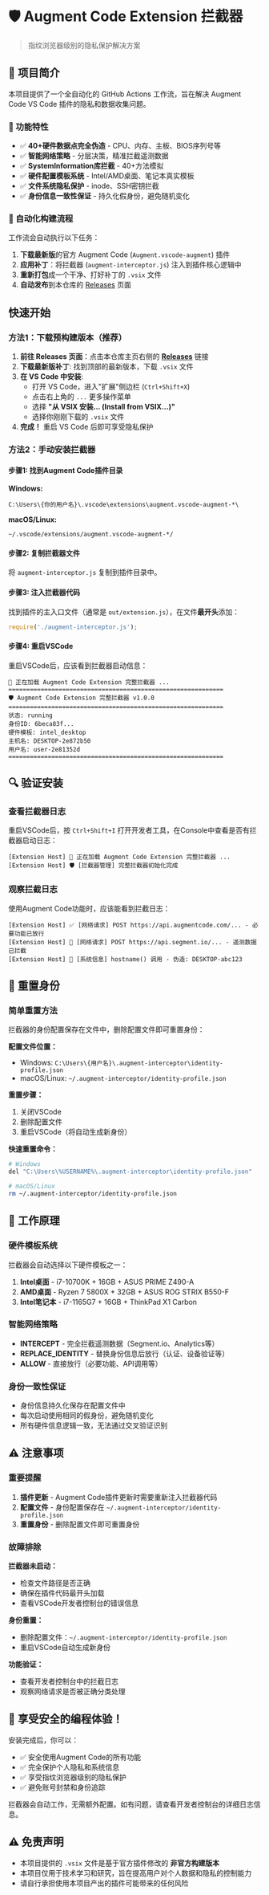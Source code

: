 # 🛡️ Augment Code Extension 拦截器

> 指纹浏览器级别的隐私保护解决方案

## 🚀 项目简介

本项目提供了一个全自动化的 GitHub Actions 工作流，旨在解决 Augment Code VS Code 插件的隐私和数据收集问题。

### 🎯 功能特性

- ✅ **40+硬件数据点完全伪造** - CPU、内存、主板、BIOS序列号等
- ✅ **智能网络策略** - 分层决策，精准拦截遥测数据
- ✅ **SystemInformation库拦截** - 40+方法模拟
- ✅ **硬件配置模板系统** - Intel/AMD桌面、笔记本真实模板
- ✅ **文件系统隐私保护** - inode、SSH密钥拦截
- ✅ **身份信息一致性保证** - 持久化假身份，避免随机变化

### 🔄 自动化构建流程

工作流会自动执行以下任务：
1. **下载最新版**的官方 Augment Code (`Augment.vscode-augment`) 插件
2. **应用补丁**：将拦截器 (`augment-interceptor.js`) 注入到插件核心逻辑中
3. **重新打包**成一个干净、打好补丁的 `.vsix` 文件
4. **自动发布**到本仓库的 [Releases](https://github.com/cylind/augment-code-patcher/releases) 页面

##  快速开始

### 方法1：下载预构建版本（推荐）

1. **前往 Releases 页面**：点击本仓库主页右侧的 [**Releases**](https://github.com/cylind/augment-code-patcher/releases) 链接
2. **下载最新版补丁**: 找到顶部的最新版本，下载 `.vsix` 文件
3. **在 VS Code 中安装**:
   - 打开 VS Code，进入"扩展"侧边栏 (`Ctrl+Shift+X`)
   - 点击右上角的 `...` 更多操作菜单
   - 选择 **"从 VSIX 安装... (Install from VSIX...)"**
   - 选择你刚刚下载的 `.vsix` 文件
4. **完成！** 重启 VS Code 后即可享受隐私保护

### 方法2：手动安装拦截器

#### 步骤1: 找到Augment Code插件目录

**Windows:**
```
C:\Users\{你的用户名}\.vscode\extensions\augment.vscode-augment-*\
```

**macOS/Linux:**
```
~/.vscode/extensions/augment.vscode-augment-*/
```

#### 步骤2: 复制拦截器文件

将 `augment-interceptor.js` 复制到插件目录中。

#### 步骤3: 注入拦截器代码

找到插件的主入口文件（通常是 `out/extension.js`），在文件**最开头**添加：

```javascript
require('./augment-interceptor.js');
```

#### 步骤4: 重启VSCode

重启VSCode后，应该看到拦截器启动信息：

```
🚀 正在加载 Augment Code Extension 完整拦截器 ...
============================================================
🛡️ Augment Code Extension 完整拦截器 v1.0.0
============================================================
状态: running
身份ID: 6beca83f...
硬件模板: intel_desktop
主机名: DESKTOP-2e872b50
用户名: user-2e81352d
============================================================
```

## 🔍 验证安装

### 查看拦截器日志

重启VSCode后，按 `Ctrl+Shift+I` 打开开发者工具，在Console中查看是否有拦截器启动日志：

```
[Extension Host] 🚀 正在加载 Augment Code Extension 完整拦截器 ...
[Extension Host] 🛡️ [拦截器管理] 完整拦截器初始化完成
```

### 观察拦截日志

使用Augment Code功能时，应该能看到拦截日志：

```
[Extension Host] ✅ [网络请求] POST https://api.augmentcode.com/... - 必要功能已放行
[Extension Host] 🚫 [网络请求] POST https://api.segment.io/... - 遥测数据已拦截
[Extension Host] 🔄 [系统信息] hostname() 调用 - 伪造: DESKTOP-abc123
```

## 🔄 重置身份

### 简单重置方法

拦截器的身份配置保存在文件中，删除配置文件即可重置身份：

**配置文件位置：**
- Windows: `C:\Users\{用户名}\.augment-interceptor\identity-profile.json`
- macOS/Linux: `~/.augment-interceptor/identity-profile.json`

**重置步骤：**
1. 关闭VSCode
2. 删除配置文件
3. 重启VSCode（将自动生成新身份）

**快速重置命令：**
```bash
# Windows
del "C:\Users\%USERNAME%\.augment-interceptor\identity-profile.json"

# macOS/Linux
rm ~/.augment-interceptor/identity-profile.json
```

## 🔧 工作原理

### 硬件模板系统

拦截器会自动选择以下硬件模板之一：

1. **Intel桌面** - i7-10700K + 16GB + ASUS PRIME Z490-A
2. **AMD桌面** - Ryzen 7 5800X + 32GB + ASUS ROG STRIX B550-F
3. **Intel笔记本** - i7-1165G7 + 16GB + ThinkPad X1 Carbon

### 智能网络策略

- **INTERCEPT** - 完全拦截遥测数据（Segment.io、Analytics等）
- **REPLACE_IDENTITY** - 替换身份信息后放行（认证、设备验证等）
- **ALLOW** - 直接放行（必要功能、API调用等）

### 身份一致性保证

- 身份信息持久化保存在配置文件中
- 每次启动使用相同的假身份，避免随机变化
- 所有硬件信息逻辑一致，无法通过交叉验证识别

## ⚠️ 注意事项

### 重要提醒

1. **插件更新** - Augment Code插件更新时需要重新注入拦截器代码
2. **配置文件** - 身份配置保存在 `~/.augment-interceptor/identity-profile.json`
3. **重置身份** - 删除配置文件即可重置身份

### 故障排除

**拦截器未启动：**
- 检查文件路径是否正确
- 确保在插件代码最开头加载
- 查看VSCode开发者控制台的错误信息

**身份重置：**
- 删除配置文件：`~/.augment-interceptor/identity-profile.json`
- 重启VSCode自动生成新身份

**功能验证：**
- 查看开发者控制台中的拦截日志
- 观察网络请求是否被正确分类处理

## 🎉 享受安全的编程体验！

安装完成后，你可以：

- ✅ 安全使用Augment Code的所有功能
- ✅ 完全保护个人隐私和系统信息  
- ✅ 享受指纹浏览器级别的隐私保护
- ✅ 避免账号封禁和身份追踪

拦截器会自动工作，无需额外配置。如有问题，请查看开发者控制台的详细日志信息。

## ⚠️ 免责声明

- 本项目提供的 `.vsix` 文件是基于官方插件修改的 **非官方构建版本**
- 本项目仅用于技术学习和研究，旨在提高用户对个人数据和隐私的控制能力
- 请自行承担使用本项目产出的插件可能带来的任何风险
